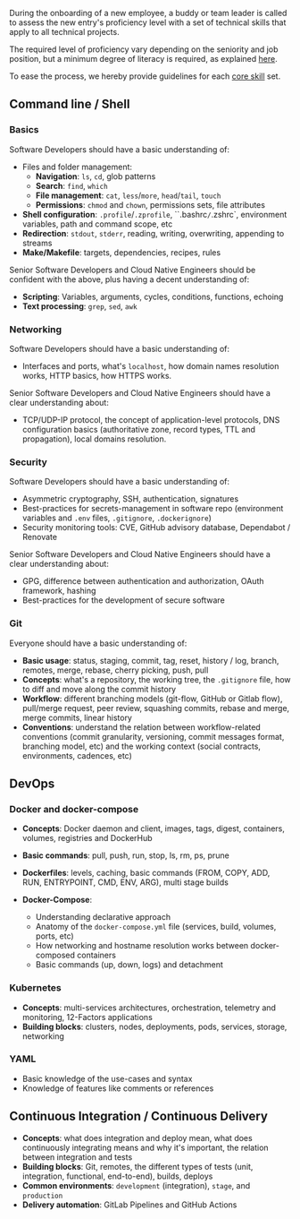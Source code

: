 During the onboarding of a new employee, a buddy or team leader is called to assess the new entry's proficiency level with a set of technical skills that apply to all technical projects.

The required level of proficiency vary depending on the seniority and job position, but a minimum degree of literacy is required, as explained [here](/working-at-sparkfabrik/core-skills).

To ease the process, we hereby provide guidelines for each [core skill](/working-at-sparkfabrik/core-skills) set.

## Command line / Shell

### Basics

Software Developers should have a basic understanding of:

* Files and folder management:
  * **Navigation**: `ls`, `cd`, glob patterns
  * **Search**: `find`, `which`
  * **File management**: `cat`, `less`/`more`, `head`/`tail`, `touch`
  * **Permissions**: `chmod` and `chown`, permissions sets, file attributes
* **Shell configuration**: `.profile`/`.zprofile`, ``.bashrc`/`.zshrc`, environment variables, path and command scope, etc
* **Redirection**: `stdout`, `stderr`, reading, writing, overwriting, appending to streams
* **Make/Makefile**: targets, dependencies, recipes, rules

Senior Software Developers and Cloud Native Engineers should be confident with the above, plus having a decent understanding of:

* **Scripting**: Variables, arguments, cycles, conditions, functions, echoing
* **Text processing**: `grep`, `sed`, `awk`

### Networking

Software Developers should have a basic understanding of:

* Interfaces and ports, what's `localhost`, how domain names resolution works, HTTP basics, how HTTPS works.

Senior Software Developers and Cloud Native Engineers should have a clear understanding about:

* TCP/UDP-IP protocol, the concept of application-level protocols, DNS configuration basics (authoritative zone, record types, TTL and propagation), local domains resolution.


### Security

Software Developers should have a basic understanding of:

* Asymmetric cryptography, SSH, authentication, signatures
* Best-practices for secrets-management in software repo (environment variables and `.env` files, `.gitignore`, `.dockerignore`)
* Security monitoring tools: CVE, GitHub advisory database, Dependabot / Renovate

Senior Software Developers and Cloud Native Engineers should have a clear understanding about:

* GPG, difference between authentication and authorization, OAuth framework, hashing
* Best-practices for the development of secure software

### Git

Everyone should have a basic understanding of:

* **Basic usage**: status, staging, commit, tag, reset, history / log, branch, remotes, merge, rebase, cherry picking, push, pull
* **Concepts**: what's a repository, the working tree, the `.gitignore` file, how to diff and move along the commit history
* **Workflow**: different branching models (git-flow, GitHub or Gitlab flow), pull/merge request, peer review, squashing commits, rebase and merge, merge commits, linear history
* **Conventions**: understand the relation between workflow-related conventions (commit granularity, versioning, commit messages format, branching model, etc) and the working context (social contracts, environments, cadences, etc)


## DevOps

### Docker and docker-compose

* **Concepts**: Docker daemon and client, images, tags, digest, containers, volumes, registries and DockerHub

* **Basic commands**: pull, push, run, stop, ls, rm, ps, prune
* **Dockerfiles**: levels, caching, basic commands (FROM, COPY, ADD, RUN, ENTRYPOINT, CMD, ENV, ARG), multi stage builds
* **Docker-Compose**: 
  * Understanding declarative approach
  * Anatomy of the `docker-compose.yml` file (services, build, volumes, ports, etc)
  * How networking and hostname resolution works between docker-composed containers
  * Basic commands (up, down, logs) and detachment

### Kubernetes

* **Concepts**: multi-services architectures, orchestration, telemetry and monitoring, 12-Factors applications
* **Building blocks**: clusters, nodes, deployments, pods, services, storage, networking

### YAML

* Basic knowledge of the use-cases and syntax
* Knowledge of features like comments or references

## Continuous Integration / Continuous Delivery

* **Concepts**: what does integration and deploy mean, what does continuously integrating means and why it's important, the relation between integration and tests
* **Building blocks**: Git, remotes, the different types of tests (unit, integration, functional, end-to-end), builds, deploys
* **Common environments**: `development` (integration), `stage`, and `production`
* **Delivery automation**: GitLab Pipelines and GitHub Actions
